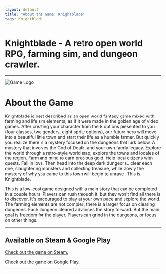 ```yaml
---
layout: default
title: "About the Game: Knightblade"
tags: Knightblade
---
```


# <a name="top"></a>Knightblade - A retro open world RPG, farming sim, and dungeon crawler.


***

<img src="https://shared.fastly.steamstatic.com/store_item_assets/steam/apps/1938530/extras/Knightblade.png" alt="Game Logo">


# About the Game

Knightblade is best described as an open world fantasy game mixed with farming and life sim elements, as if it were made in the golden age of video games. After creating your character from the 8 options presented to you (four classes, two genders, eight sprite options), our future hero will move into a beautiful little town and start their life as a humble farmer. But quickly you realize there is a mystery focused on the dungeons that lurk below. A mystery that involves the God of Death, and your own family legacy. Explore the world through a retro-style world map, explore the towns and locales of the region. Farm and mine to earn precious gold. Help local citizens with quests. Fall in love. Then head into the deep dark dungeons.. clear each one, slaughtering monsters and collecting treasure, while slowly the mystery of why you came to this town will begin to unravel. This is Knightblade.

This is a low-cost game designed with a main story that can be completed in a couple hours. Players can rush through it, but they won't find all there is to discover. It's encouraged to play at your own pace and explore the world. The farming elements are not complex, there is a larger focus on clearing dungeons. Each dungeon cleared advances the story forward. But the main goal is freedom for the player. Players can grind in the dungeons, or focus on other things.

***

## Available on Steam & Google Play


[Check out the game on Steam.](https://store.steampowered.com/app/1938530/Knightblade/)

[Check out the game on Google Play.](https://play.google.com/store/apps/details?id=com.rpgmaker.only)

***